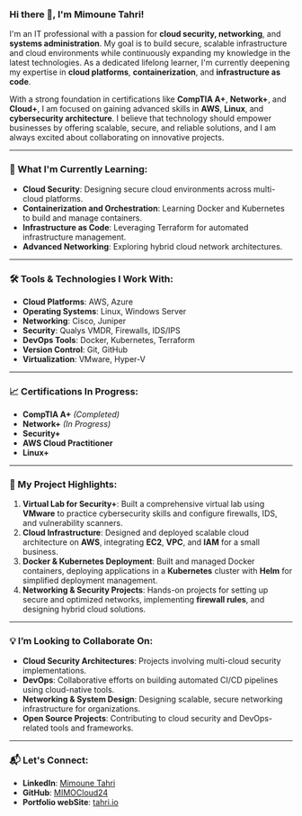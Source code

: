 ### Hi there 👋, I'm Mimoune Tahri!

I'm an IT professional with a passion for **cloud security, networking**, and **systems administration**. My goal is to build secure, scalable infrastructure and cloud environments while continuously expanding my knowledge in the latest technologies. As a dedicated lifelong learner, I'm currently deepening my expertise in **cloud platforms**, **containerization**, and **infrastructure as code**.

With a strong foundation in certifications like **CompTIA A+**, **Network+**, and **Cloud+**, I am focused on gaining advanced skills in **AWS**, **Linux**, and **cybersecurity architecture**. I believe that technology should empower businesses by offering scalable, secure, and reliable solutions, and I am always excited about collaborating on innovative projects.

---

### 🌱 What I'm Currently Learning:
- **Cloud Security**: Designing secure cloud environments across multi-cloud platforms.
- **Containerization and Orchestration**: Learning Docker and Kubernetes to build and manage containers.
- **Infrastructure as Code**: Leveraging Terraform for automated infrastructure management.
- **Advanced Networking**: Exploring hybrid cloud network architectures.

---

### 🛠️ Tools & Technologies I Work With:
- **Cloud Platforms**: AWS, Azure
- **Operating Systems**: Linux, Windows Server
- **Networking**: Cisco, Juniper
- **Security**: Qualys VMDR, Firewalls, IDS/IPS
- **DevOps Tools**: Docker, Kubernetes, Terraform
- **Version Control**: Git, GitHub
- **Virtualization**: VMware, Hyper-V

---

### 📈 Certifications In Progress:
- **CompTIA A+** *(Completed)*
- **Network+** *(In Progress)*
- **Security+**
- **AWS Cloud Practitioner**
- **Linux+**

---

### 🚀 My Project Highlights:
1. **Virtual Lab for Security+**: Built a comprehensive virtual lab using **VMware** to practice cybersecurity skills and configure firewalls, IDS, and vulnerability scanners.
2. **Cloud Infrastructure**: Designed and deployed scalable cloud architecture on **AWS**, integrating **EC2**, **VPC**, and **IAM** for a small business.
3. **Docker & Kubernetes Deployment**: Built and managed Docker containers, deploying applications in a **Kubernetes** cluster with **Helm** for simplified deployment management.
4. **Networking & Security Projects**: Hands-on projects for setting up secure and optimized networks, implementing **firewall rules**, and designing hybrid cloud solutions.

---

### 💡 I’m Looking to Collaborate On:
- **Cloud Security Architectures**: Projects involving multi-cloud security implementations.
- **DevOps**: Collaborative efforts on building automated CI/CD pipelines using cloud-native tools.
- **Networking & System Design**: Designing scalable, secure networking infrastructure for organizations.
- **Open Source Projects**: Contributing to cloud security and DevOps-related tools and frameworks.

---

### 📬 Let's Connect:
- **LinkedIn**: [Mimoune Tahri](https://www.linkedin.com/in/mimoune-tahri/)
- **GitHub**: [MIMOCloud24](https://github.com/MIMOCloud24)
- **Portfolio webSite**: [tahri.io](https://www.tahri.io)
